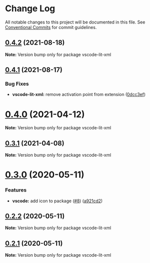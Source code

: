 # Change Log

All notable changes to this project will be documented in this file.
See [Conventional Commits](https://conventionalcommits.org) for commit guidelines.

## [0.4.2](https://github.com/nicojs/lit-xml/compare/v0.4.1...v0.4.2) (2021-08-18)

**Note:** Version bump only for package vscode-lit-xml





## [0.4.1](https://github.com/nicojs/lit-xml/compare/v0.4.0...v0.4.1) (2021-08-17)


### Bug Fixes

* **vscode-lit-xml:** remove activation point from extension ([0dcc3ef](https://github.com/nicojs/lit-xml/commit/0dcc3ef3804c9cc3f8afd798c0b0ea75aa25ac97))





# [0.4.0](https://github.com/nicojs/lit-xml/compare/v0.3.1...v0.4.0) (2021-04-12)

**Note:** Version bump only for package vscode-lit-xml





## [0.3.1](https://github.com/nicojs/lit-xml/compare/v0.3.0...v0.3.1) (2021-04-08)

**Note:** Version bump only for package vscode-lit-xml





# [0.3.0](https://github.com/nicojs/lit-xml/compare/v0.2.2...v0.3.0) (2020-05-11)


### Features

* **vscode:** add icon to package ([#8](https://github.com/nicojs/lit-xml/issues/8)) ([a921cd2](https://github.com/nicojs/lit-xml/commit/a921cd2283f452ad766b555209e0daed6712af27))





## [0.2.2](https://github.com/nicojs/lit-xml/compare/v0.2.1...v0.2.2) (2020-05-11)

**Note:** Version bump only for package vscode-lit-xml





## [0.2.1](https://github.com/nicojs/lit-xml/compare/v0.2.0...v0.2.1) (2020-05-11)

**Note:** Version bump only for package vscode-lit-xml
